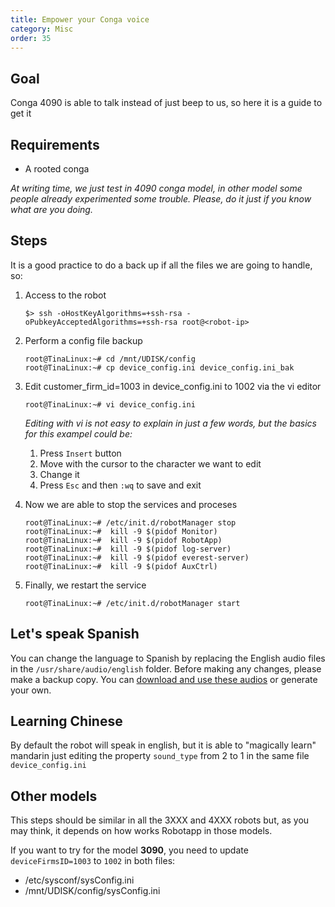 ```yaml
---
title: Empower your Conga voice
category: Misc
order: 35
---
```

## Goal

Conga 4090 is able to talk instead of just beep to us, so here it is a guide to get it

## Requirements
- A rooted conga

_At writing time, we just test in 4090 conga model, in other model some people already experimented some trouble. Please, do it just if you know what are you doing._

## Steps

It is a good practice to do a back up if all the files we are going to handle, so:

1. Access to the robot
    ```shell
	$> ssh -oHostKeyAlgorithms=+ssh-rsa -oPubkeyAcceptedAlgorithms=+ssh-rsa root@<robot-ip> 
    ```

2. Perform a config file backup
    ```shell
	root@TinaLinux:~# cd /mnt/UDISK/config
    root@TinaLinux:~# cp device_config.ini device_config.ini_bak
    ```

3. Edit customer_firm_id=1003 in device_config.ini to 1002 via the vi editor
    ```shell
    root@TinaLinux:~# vi device_config.ini
    ```
    _Editing with vi is not easy to explain in just a few words, but the basics for this exampel could be:_

    1. Press `Insert` button
    2. Move with the cursor to the character we want to edit
    3. Change it
    4. Press `Esc` and then `:wq` to save and exit
4. Now we are able to stop the services and proceses
    ```shell
    root@TinaLinux:~# /etc/init.d/robotManager stop
    root@TinaLinux:~#  kill -9 $(pidof Monitor)
    root@TinaLinux:~#  kill -9 $(pidof RobotApp)
    root@TinaLinux:~#  kill -9 $(pidof log-server)
    root@TinaLinux:~#  kill -9 $(pidof everest-server)
    root@TinaLinux:~#  kill -9 $(pidof AuxCtrl)
    ```
5. Finally, we restart  the service
    ```shell
    root@TinaLinux:~# /etc/init.d/robotManager start
    ```

## Let's speak Spanish

You can change the language to Spanish by replacing the English audio files in the `/usr/share/audio/english` folder. Before making any changes, please make a backup copy. You can [download and use these audios](https://raw.githubusercontent.com/congatudo/Congatudo/master/docs/assets/files/conga_es.tar) or generate your own.

## Learning Chinese

By default the robot will speak in english, but it is able to "magically learn" mandarin just editing the property `sound_type` from 2 to 1 in the same file `device_config.ini`

## Other models
This steps should be similar in all the 3XXX and 4XXX robots but, as you may think, it depends on how works Robotapp in those models.

If you want to try for the model **3090**, you need to update `deviceFirmsID=1003` to `1002` in both files:
    
- /etc/sysconf/sysConfig.ini
- /mnt/UDISK/config/sysConfig.ini